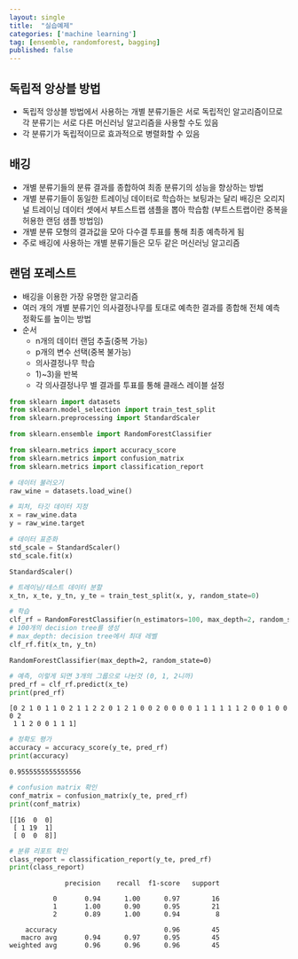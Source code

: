 ```yaml
---
layout: single
title:  "실습예제"
categories: ['machine learning']
tag: [ensemble, randomforest, bagging]
published: false
---
```


## 독립적 앙상블 방법

- 독립적 앙상블 방법에서 사용하는 개별 분류기들은 서로 독립적인 알고리즘이므로 각 분류기는 서로 다른 머신러닝 알고리즘을 사용할 수도 있음
- 각 분류기가 독립적이므로 효과적으로 병렬화할 수 있음

## 배깅
- 개별 분류기들의 분류 결과를 종합하여 최종 분류기의 성능을 향상하는 방법
- 개별 분류기들이 동일한 트레이닝 데이터로 학습하는 보팅과는 달리 배깅은 오리지널 트레이닝 데이터 셋에서 부트스트랩 샘플을 뽑아 학습함 (부트스트랩이란 중복을 허용한 랜덤 샘플 방법임)
- 개별 분류 모형의 결과값을 모아 다수결 투표를 통해 최종 예측하게 됨
- 주로 배깅에 사용하는 개별 분류기들은 모두 같은 머신러닝 알고리즘

## 랜덤 포레스트
- 배깅을 이용한 가장 유명한 알고리즘
- 여러 개의 개별 분류기인 의사결정나무를 토대로 예측한 결과를 종합해 전체 예측 정확도를 높이는 방법
- 순서
    - n개의 데이터 랜덤 추출(중복 가능)
    - p개의 변수 선택(중복 불가능)
    - 의사결정나무 학습
    - 1)~3)을 반복
    - 각 의사결정나무 별 결과를 투표를 통해 클래스 레이블 설정


```python
from sklearn import datasets
from sklearn.model_selection import train_test_split
from sklearn.preprocessing import StandardScaler

from sklearn.ensemble import RandomForestClassifier

from sklearn.metrics import accuracy_score
from sklearn.metrics import confusion_matrix
from sklearn.metrics import classification_report
```


```python
# 데이터 불러오기
raw_wine = datasets.load_wine()
```


```python
# 피처, 타깃 데이터 지정
x = raw_wine.data
y = raw_wine.target
```


```python
# 데이터 표준화
std_scale = StandardScaler()
std_scale.fit(x)
```




    StandardScaler()




```python
# 트레이닝/테스트 데이터 분할
x_tn, x_te, y_tn, y_te = train_test_split(x, y, random_state=0)
```


```python
# 학습
clf_rf = RandomForestClassifier(n_estimators=100, max_depth=2, random_state=0)
# 100개의 decision tree를 생성
# max_depth: decision tree에서 최대 레벨
clf_rf.fit(x_tn, y_tn)
```




    RandomForestClassifier(max_depth=2, random_state=0)




```python
# 예측, 이렇게 되면 3개의 그룹으로 나뉜것 (0, 1, 2니까)
pred_rf = clf_rf.predict(x_te)
print(pred_rf)
```

    [0 2 1 0 1 1 0 2 1 1 2 2 0 1 2 1 0 0 2 0 0 0 0 1 1 1 1 1 1 2 0 0 1 0 0 0 2
     1 1 2 0 0 1 1 1]
    


```python
# 정확도 평가
accuracy = accuracy_score(y_te, pred_rf)
print(accuracy)
```

    0.9555555555555556
    


```python
# confusion matrix 확인
conf_matrix = confusion_matrix(y_te, pred_rf)
print(conf_matrix)
```

    [[16  0  0]
     [ 1 19  1]
     [ 0  0  8]]
    


```python
# 분류 리포트 확인
class_report = classification_report(y_te, pred_rf)
print(class_report)
```

                  precision    recall  f1-score   support
    
               0       0.94      1.00      0.97        16
               1       1.00      0.90      0.95        21
               2       0.89      1.00      0.94         8
    
        accuracy                           0.96        45
       macro avg       0.94      0.97      0.95        45
    weighted avg       0.96      0.96      0.96        45
    
    
